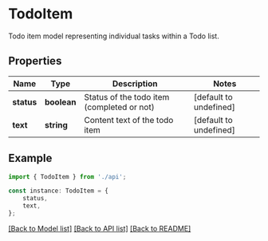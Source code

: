 # TodoItem

Todo item model representing individual tasks within a Todo list.

## Properties

Name | Type | Description | Notes
------------ | ------------- | ------------- | -------------
**status** | **boolean** | Status of the todo item (completed or not) | [default to undefined]
**text** | **string** | Content text of the todo item | [default to undefined]

## Example

```typescript
import { TodoItem } from './api';

const instance: TodoItem = {
    status,
    text,
};
```

[[Back to Model list]](../README.md#documentation-for-models) [[Back to API list]](../README.md#documentation-for-api-endpoints) [[Back to README]](../README.md)
